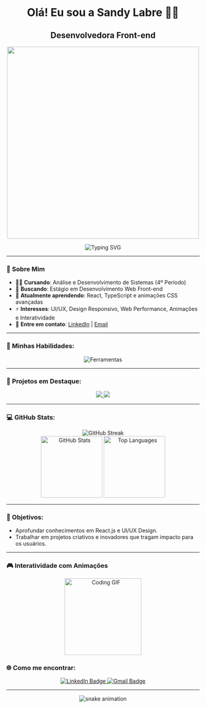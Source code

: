 <h1 align="center">Olá! Eu sou a Sandy Labre 👩‍💻</h1>
<h2 align="center">Desenvolvedora Front-end</h2>

<p align="center">
  <img src="https://media.giphy.com/media/l4FGpP4lxGGgK5CBW/giphy.gif" width="500px"/>
</p>

<div align="center">
  <img src="https://readme-typing-svg.herokuapp.com?font=Poppins&color=00FFAB&size=30&center=true&vCenter=true&width=450&lines=Desenvolvedora+Front-End;Apaixonada+por+Tecnologia;Em+constante+evolução+🚀;Sempre+aprendendo+nova+tecnologia+💻" alt="Typing SVG" />
</div>

---

### 🦄 Sobre Mim
- 👩‍🎓 **Cursando**: Análise e Desenvolvimento de Sistemas (4º Período)
- 💼 **Buscando**: Estágio em Desenvolvimento Web Front-end
- 🌱 **Atualmente aprendendo**: React, TypeScript e animações CSS avançadas
- ⚡ **Interesses**: UI/UX, Design Responsivo, Web Performance, Animações e Interatividade
- 💬 **Entre em contato**: [LinkedIn](https://www.linkedin.com/in/sandy-labre) | [Email](mailto:sandy.labre@gmail.com)

---

### 🎨 Minhas Habilidades:
<div align="center">
  <img src="https://skillicons.dev/icons?i=html,css,js,react,git,github,vscode,figma" alt="Ferramentas" />
</div>

---

### 💼 Projetos em Destaque:
<div align="center">
  <a href="https://github.com/sandy-labre/CodeConnect">
    <img src="https://github-readme-stats.vercel.app/api/pin/?username=sandy-labre&repo=CodeConnect&theme=vue-dark" />
  </a>
  <a href="https://github.com/sandy-labre/todo-list-js">
    <img src="https://github-readme-stats.vercel.app/api/pin/?username=sandy-labre&repo=todo-list-js&theme=vue-dark" />
  </a>
</div>

---

### 💻 GitHub Stats:
<div align="center">
  <img src="https://github-readme-streak-stats.herokuapp.com/?user=sandy-labre&theme=radical" alt="GitHub Streak"/>
  <br>
  <img height="160em" src="https://github-readme-stats.vercel.app/api?username=sandy-labre&show_icons=true&theme=vue-dark" alt="GitHub Stats"/>
  <img height="160em" src="https://github-readme-stats.vercel.app/api/top-langs/?username=sandy-labre&layout=compact&langs_count=8&theme=vue-dark" alt="Top Languages"/>
</div>

---

### 🎯 Objetivos:
- Aprofundar conhecimentos em React.js e UI/UX Design.
- Trabalhar em projetos criativos e inovadores que tragam impacto para os usuários.

---

### 🎮 Interatividade com Animações
<p align="center">
  <img src="https://media.giphy.com/media/Yq1wZ9sdeqbpZhUOGo/giphy.gif" width="200px" alt="Coding GIF"/>
</p>

### 🌐 Como me encontrar:
<div align="center">
  <a href="https://www.linkedin.com/in/sandy-labre">
    <img src="https://img.shields.io/badge/LinkedIn-blue?logo=linkedin&logoColor=white" alt="LinkedIn Badge"/>
  </a>
  <a href="mailto:sandy.labre@gmail.com">
    <img src="https://img.shields.io/badge/Email-D14836?logo=gmail&logoColor=white" alt="Gmail Badge"/>
  </a>
</div>

---

<p align="center">
  <img src="https://raw.githubusercontent.com/sandy-labre/sandy-labre/main/github-contribution-grid-snake.svg" alt="snake animation" />
</p>







   
          

